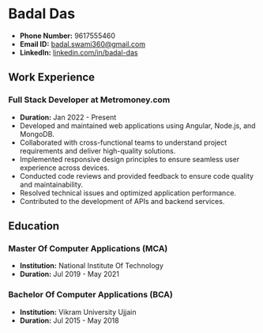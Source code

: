 # Badal Das

- **Phone Number:** 9617555460
- **Email ID:** [badal.swami360@gmail.com](mailto:badal.swami360@gmail.com)
- **LinkedIn:** [linkedin.com/in/badal-das](https://www.linkedin.com/in/badal-das)

## Work Experience

### Full Stack Developer at Metromoney.com
- **Duration:** Jan 2022 - Present
- Developed and maintained web applications using Angular, Node.js, and MongoDB.
- Collaborated with cross-functional teams to understand project requirements and deliver high-quality solutions.
- Implemented responsive design principles to ensure seamless user experience across devices.
- Conducted code reviews and provided feedback to ensure code quality and maintainability.
- Resolved technical issues and optimized application performance.
- Contributed to the development of APIs and backend services.

## Education

### Master Of Computer Applications (MCA)
- **Institution:** National Institute Of Technology
- **Duration:** Jul 2019 - May 2021

### Bachelor Of Computer Applications (BCA)
- **Institution:** Vikram University Ujjain
- **Duration:** Jul 2015 - May 2018
